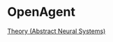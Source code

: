 # OpenAgent

[Theory (Abstract Neural Systems)](https://github.com/CarsonScott/abstract-neural-systems)
